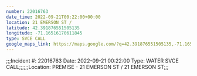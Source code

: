 ```yaml
---
number: 22016763
date_time: 2022-09-21T00:22:00+00:00
location: 21 EMERSON ST / 
latitude: 42.391876551505135
longitude: -71.16516170611845
type: SVCE CALL
google_maps_link: https://maps.google.com/?q=42.391876551505135,-71.16516170611845
---
```


;;;Incident #: 22016763  Date: 2022-09-21 00:22:00   Type: WATER SVCE CALL;;;;;;Location: PREMISE - 21 EMERSON ST / 21 EMERSON ST;;;
